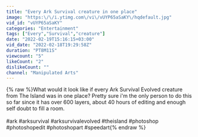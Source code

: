 ```yaml
---
title: "Every Ark Survival creature in one place"
image: "https:\/\/i.ytimg.com\/vi\/vUYP65aSaKY\/hqdefault.jpg"
vid_id: "vUYP65aSaKY"
categories: "Entertainment"
tags: ["Every","Survival","creature"]
date: "2022-02-19T15:16:15+03:00"
vid_date: "2022-02-18T19:29:58Z"
duration: "PT8M11S"
viewcount: "5"
likeCount: "2"
dislikeCount: ""
channel: "Manipulated Arts"
---
```

{% raw %}What would it look like if every Ark Survival Evolved creature from The Island was in one place?  Pretty sure i'm the only person to do this so far since it has over 600 layers, about 40  hours of editing and enough self doubt to fill a room.<br /><br />#ark #arksurvival #arksurvivalevolved #theisland #photoshop #photoshopedit #photoshopart #speedart{% endraw %}
